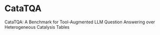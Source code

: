 # CataTQA
CataTQA: A Benchmark for Tool-Augmented LLM Question Answering over Heterogeneous Catalysis Tables
